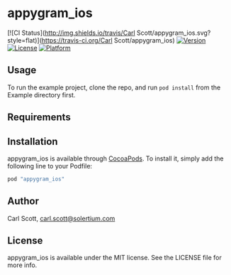 # appygram_ios

[![CI Status](http://img.shields.io/travis/Carl Scott/appygram_ios.svg?style=flat)](https://travis-ci.org/Carl Scott/appygram_ios)
[![Version](https://img.shields.io/cocoapods/v/appygram_ios.svg?style=flat)](http://cocoapods.org/pods/appygram_ios)
[![License](https://img.shields.io/cocoapods/l/appygram_ios.svg?style=flat)](http://cocoapods.org/pods/appygram_ios)
[![Platform](https://img.shields.io/cocoapods/p/appygram_ios.svg?style=flat)](http://cocoapods.org/pods/appygram_ios)

## Usage

To run the example project, clone the repo, and run `pod install` from the Example directory first.

## Requirements

## Installation

appygram_ios is available through [CocoaPods](http://cocoapods.org). To install
it, simply add the following line to your Podfile:

```ruby
pod "appygram_ios"
```

## Author

Carl Scott, carl.scott@solertium.com

## License

appygram_ios is available under the MIT license. See the LICENSE file for more info.
